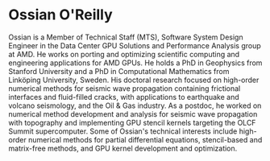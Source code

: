 <head>
  <meta charset="UTF-8">
  <meta name="description" content="Ossian O'Reilly">
  <meta name="keywords" content="AMD GPU, HPC, MI300, MI250, ROCm, blog, contributor, blog author">
</head>

# Ossian O'Reilly

Ossian is a Member of Technical Staff (MTS), Software System Design Engineer in the Data Center GPU
Solutions and Performance Analysis group at AMD. He works on porting and optimizing scientific
computing and engineering applications for AMD GPUs. He holds a PhD in Geophysics from Stanford
University and a PhD in Computational Mathematics
from Linköping University, Sweden. His doctoral research focused on high-order numerical methods
for seismic wave propagation containing frictional interfaces and fluid-filled cracks, with applications to
earthquake and volcano seismology, and the Oil & Gas industry. As a postdoc, he worked on
numerical method development and analysis for seismic wave propagation with topography and
implementing GPU stencil kernels targeting the OLCF Summit supercomputer. Some of Ossian's
technical interests include high-order numerical methods for partial differential equations,
stencil-based and matrix-free methods, and GPU kernel development and optimization.
